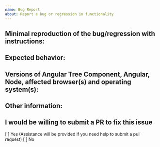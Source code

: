 ```yaml
---
name: Bug Report
about: Report a bug or regression in functionality
---
```


<!-- Please search GitHub for a similar issue or PR before submitting a new issue-->

## Minimal reproduction of the bug/regression with instructions:

<!-- Use the following StackBlitz example to create a reproduction: https://stackblitz.com/edit/atc-issue-template -->

<!-- If the bug/regression does not include a reproduction via StackBlitz or GitHub repo, your issue may be closed without resolution. -->

## Expected behavior:

<!-- Describe what the expected behavior would be. -->

## Versions of Angular Tree Component, Angular, Node, affected browser(s) and operating system(s):

## Other information:

## I would be willing to submit a PR to fix this issue

[ ] Yes (Assistance will be provided if you need help to submit a pull request)
[ ] No
